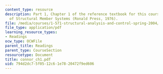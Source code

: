 ```yaml
---
content_type: resource
description: Part 1, Chapter 1 of the reference textbook for this course, Analysis
  of Structural Member Systems (Ronald Press, 1976).
file: /media/courses/1-571-structural-analysis-and-control-spring-2004/794d2dc75f0512c61e7820472f9ed606_connor_ch1.pdf
file_type: application/pdf
learning_resource_types:
- Readings
ocw_type: OCWFile
parent_title: Readings
parent_type: CourseSection
resourcetype: Document
title: connor_ch1.pdf
uid: 794d2dc7-5f05-12c6-1e78-20472f9ed606
---
```

